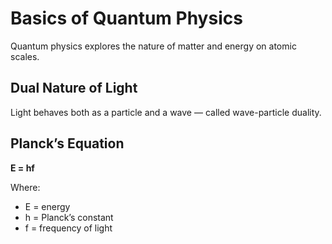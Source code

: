 # Basics of Quantum Physics

Quantum physics explores the nature of matter and energy on atomic scales.

## Dual Nature of Light

Light behaves both as a particle and a wave — called wave-particle duality.

## Planck’s Equation

**E = hf**

Where:
- E = energy
- h = Planck’s constant
- f = frequency of light
